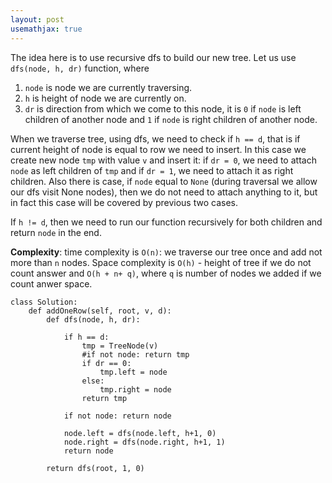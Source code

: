 ```yaml
---
layout: post
usemathjax: true
---
```


The idea here is to use recursive dfs to build our new tree. Let us use `dfs(node, h, dr)` function, where

1. `node` is node we are currently traversing.
2. `h` is height of node we are currently on.
3. `dr` is direction from which we come to this node, it is `0` if `node` is left children of another node and `1` if `node` is right children of another node.

When we traverse tree, using dfs, we need to check if `h == d`, that is if current height of node is equal to row we need to insert. In this case we create new node `tmp` with value `v` and insert it: if `dr = 0`, we need to attach `node` as left children of `tmp` and if `dr = 1`, we need to attach it as right children. Also there is case, if `node` equal to `None` (during traversal we allow our dfs visit None nodes), then we do not need to attach anything to it, but in fact this case will be covered by previous two cases.

If `h != d`, then we need to run our function recursively for both children and return `node` in the end.

**Complexity**: time complexity is `O(n)`: we traverse our tree once and add not more than `n` nodes. Space complexity is `O(h)` - height of tree if we do not count answer and `O(h + n+ q)`, where `q` is number of nodes we added if we count anwer space.

```
class Solution:
    def addOneRow(self, root, v, d):
        def dfs(node, h, dr):
            
            if h == d:
                tmp = TreeNode(v)
                #if not node: return tmp
                if dr == 0:
                    tmp.left = node
                else:
                    tmp.right = node
                return tmp
            
            if not node: return node
            
            node.left = dfs(node.left, h+1, 0)
            node.right = dfs(node.right, h+1, 1)
            return node
            
        return dfs(root, 1, 0)
```